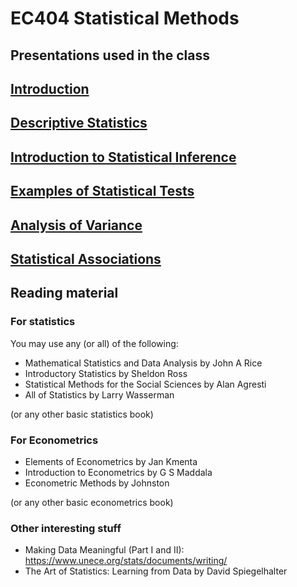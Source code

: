 # EC404 Statistical Methods

## Presentations used in the class

## [Introduction](../master/index.org)
## [Descriptive Statistics](../master/descriptive-statistics.org)
## [Introduction to Statistical Inference](statistical-inference.html)
## [Examples of Statistical Tests](statistical-tests-examples.html)
## [Analysis of Variance](anova.html)
## [Statistical Associations](associations.html)

## Reading material

### For statistics

You may use any (or all) of the following:

+ Mathematical Statistics and Data Analysis by John A Rice
+ Introductory Statistics by Sheldon Ross
+ Statistical Methods for the Social Sciences by Alan Agresti
+ All of Statistics by Larry Wasserman

(or any other basic statistics book)

### For Econometrics
+ Elements of Econometrics by Jan Kmenta
+ Introduction to Econometrics by G S Maddala
+ Econometric Methods by Johnston

(or any other basic econometrics book)

### Other interesting stuff
+ Making Data Meaningful (Part I and II): https://www.unece.org/stats/documents/writing/
+ The Art of Statistics: Learning from Data by David Spiegelhalter
